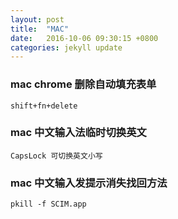 ```yaml
---
layout: post
title:  "MAC"
date:   2016-10-06 09:30:15 +0800
categories: jekyll update
---
```


### mac chrome 删除自动填充表单

    shift+fn+delete

### mac 中文输入法临时切换英文

    CapsLock 可切换英文小写


### mac 中文输入发提示消失找回方法

    pkill -f SCIM.app

